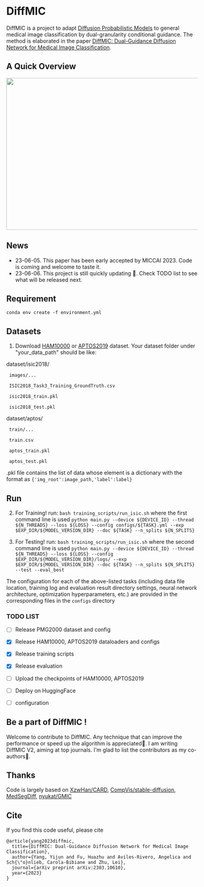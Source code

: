 # DiffMIC

DiffMIC is a project to adapt [Diffusion Probabilistic Models](https://proceedings.neurips.cc/paper/2020/hash/4c5bcfec8584af0d967f1ab10179ca4b-Abstract.html) to general medical image classification by dual-granularity conditional guidance.
The method is elaborated in the paper [DiffMIC: Dual-Guidance Diffusion Network for Medical Image Classification](https://arxiv.org/abs/2303.10610).

## A Quick Overview 

<img width="800" height="400" src="https://github.com/scott-yjyang/DiffMIC/blob/main/figs/framework.png">

## News
- 23-06-05. This paper has been early accepted by MICCAI 2023. Code is coming and welcome to taste it.
- 23-06-06. This project is still quickly updating 🌝. Check TODO list to see what will be released next.

## Requirement

``conda env create -f environment.yml``

## Datasets

1. Download [HAM10000](https://challenge.isic-archive.com/data/#2018) or [APTOS2019](https://www.kaggle.com/competitions/aptos2019-blindness-detection/data) dataset. Your dataset folder under "your_data_path" should be like:

dataset/isic2018/

     images/...
     
     ISIC2018_Task3_Training_GroundTruth.csv
     
     isic2018_train.pkl

     isic2018_test.pkl

dataset/aptos/

     train/...
     
     train.csv
     
     aptos_train.pkl

     aptos_test.pkl

.pkl file contains the list of data whose element is a dictionary with the format as ``{'img_root':image_path,'label':label}``

## Run

2. For Training! run: ``bash training_scripts/run_isic.sh`` where the first command line is used ``python main.py --device ${DEVICE_ID} --thread ${N_THREADS} --loss ${LOSS} --config configs/${TASK}.yml --exp $EXP_DIR/${MODEL_VERSION_DIR} --doc ${TASK} --n_splits ${N_SPLITS}``

3. For Testing! run: ``bash training_scripts/run_isic.sh`` where the second command line is used ``python main.py --device ${DEVICE_ID} --thread ${N_THREADS} --loss ${LOSS} --config $EXP_DIR/${MODEL_VERSION_DIR}/logs/ --exp $EXP_DIR/${MODEL_VERSION_DIR} --doc ${TASK} --n_splits ${N_SPLITS} --test --eval_best``

The configuration for each of the above-listed tasks (including data file location, training log and evaluation result directory settings, neural network architecture, optimization hyperparameters, etc.) are provided in the corresponding files in the ``configs`` directory


### TODO LIST

- [ ] Release PMG2000 dataset and config
- [x] Release HAM10000, APTOS2019 dataloaders and configs
- [x] Release training scripts
- [x] Release evaluation
- [ ] Upload the checkpoints of HAM10000, APTOS2019
- [ ] Deploy on HuggingFace
- [ ] configuration


## Be a part of DiffMIC !
Welcome to contribute to DiffMIC. Any technique that can improve the performance or speed up the algorithm is appreciated🙏. I am writing DiffMIC V2, aiming at top journals. I'm glad to list the contributors as my co-authors🤗.


## Thanks

Code is largely based on [XzwHan/CARD](https://github.com/XzwHan/CARD), [CompVis/stable-diffusion](https://github.com/CompVis/stable-diffusion), [MedSegDiff](https://github.com/WuJunde/MedSegDiff/tree/master), [nyukat/GMIC](https://github.com/nyukat/GMIC)


## Cite
If you find this code useful, please cite
~~~
@article{yang2023diffmic,
  title={DiffMIC: Dual-Guidance Diffusion Network for Medical Image Classification},
  author={Yang, Yijun and Fu, Huazhu and Aviles-Rivero, Angelica and Sch{\"o}nlieb, Carola-Bibiane and Zhu, Lei},
  journal={arXiv preprint arXiv:2303.10610},
  year={2023}
}
~~~



